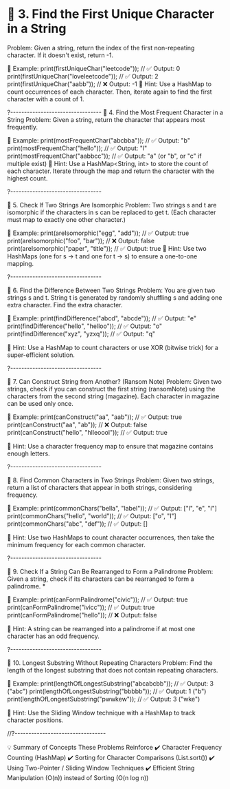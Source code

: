 # 📝 3. Find the First Unique Character in a String

Problem:
Given a string, return the index of the first non-repeating character. If it doesn't exist, return -1.

🔹 Example:
print(firstUniqueChar("leetcode")); // ✅ Output: 0
print(firstUniqueChar("loveleetcode")); // ✅ Output: 2
print(firstUniqueChar("aabb")); // ❌ Output: -1
🔹 Hint:
Use a HashMap to count occurrences of each character.
Then, iterate again to find the first character with a count of 1.

?---------------------------------
📝 4. Find the Most Frequent Character in a String
Problem:
Given a string, return the character that appears most frequently.

🔹 Example:
print(mostFrequentChar("abcbba")); // ✅ Output: "b"
print(mostFrequentChar("hello")); // ✅ Output: "l"
print(mostFrequentChar("aabbcc")); // ✅ Output: "a" (or "b", or "c" if multiple exist)
🔹 Hint:
Use a HashMap<String, int> to store the count of each character.
Iterate through the map and return the character with the highest count.

?---------------------------------

📝 5. Check If Two Strings Are Isomorphic
Problem:
Two strings s and t are isomorphic if the characters in s can be replaced to get t.
(Each character must map to exactly one other character.)

🔹 Example:
print(areIsomorphic("egg", "add")); // ✅ Output: true
print(areIsomorphic("foo", "bar")); // ❌ Output: false
print(areIsomorphic("paper", "title")); // ✅ Output: true
🔹 Hint:
Use two HashMaps (one for s → t and one for t → s) to ensure a one-to-one mapping.

?---------------------------------

📝 6. Find the Difference Between Two Strings
Problem:
You are given two strings s and t. String t is generated by randomly shuffling s and adding one extra character. Find the extra character.

🔹 Example:
print(findDifference("abcd", "abcde")); // ✅ Output: "e"
print(findDifference("hello", "helloo")); // ✅ Output: "o"
print(findDifference("xyz", "yzxq")); // ✅ Output: "q"

🔹 Hint:
Use a HashMap to count characters or use XOR (bitwise trick) for a super-efficient solution.

?---------------------------------

📝 7. Can Construct String from Another? (Ransom Note)
Problem:
Given two strings, check if you can construct the first string (ransomNote) using the characters from the second string (magazine). Each character in magazine can be used only once.

🔹 Example:
print(canConstruct("aa", "aab")); // ✅ Output: true
print(canConstruct("aa", "ab")); // ❌ Output: false
print(canConstruct("hello", "hlleoool")); // ✅ Output: true

🔹 Hint:
Use a character frequency map to ensure that magazine contains enough letters.

?---------------------------------

📝 8. Find Common Characters in Two Strings
Problem:
Given two strings, return a list of characters that appear in both strings, considering frequency.

🔹 Example:
print(commonChars("bella", "label")); // ✅ Output: ["l", "e", "l"]
print(commonChars("hello", "world")); // ✅ Output: ["o", "l"]
print(commonChars("abc", "def")); // ✅ Output: []

🔹 Hint:
Use two HashMaps to count character occurrences, then take the minimum frequency for each common character.

?---------------------------------

📝 9. Check If a String Can Be Rearranged to Form a Palindrome
Problem:
Given a string, check if its characters can be rearranged to form a palindrome.
*

🔹 Example:
print(canFormPalindrome("civic")); // ✅ Output: true
print(canFormPalindrome("ivicc")); // ✅ Output: true
print(canFormPalindrome("hello")); // ❌ Output: false

🔹 Hint:
A string can be rearranged into a palindrome if at most one character has an odd frequency.

?---------------------------------

📝 10. Longest Substring Without Repeating Characters
Problem:
Find the length of the longest substring that does not contain repeating characters.

🔹 Example:
print(lengthOfLongestSubstring("abcabcbb")); // ✅ Output: 3 ("abc")
print(lengthOfLongestSubstring("bbbbb")); // ✅ Output: 1 ("b")
print(lengthOfLongestSubstring("pwwkew")); // ✅ Output: 3 ("wke")

🔹 Hint:
Use the Sliding Window technique with a HashMap to track character positions.

//?---------------------------------

💡 Summary of Concepts These Problems Reinforce
✔️ Character Frequency Counting (HashMap)
✔️ Sorting for Character Comparisons (List.sort())
✔️ Using Two-Pointer / Sliding Window Techniques
✔️ Efficient String Manipulation (O(n)) instead of Sorting (O(n log n))
